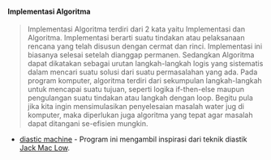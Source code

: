 #### Implementasi Algoritma
  >Implementasi Algoritma terdiri dari 2 kata yaitu Implementasi dan Algoritma. Implementasi berarti suatu tindakan atau pelaksanaan rencana yang telah disusun dengan cermat dan rinci. Implementasi ini biasanya selesai setelah dianggap permanen. Sedangkan Algoritma dapat dikatakan sebagai urutan langkah-langkah logis yang sistematis dalam mencari suatu solusi dari suatu permasalahan yang ada. Pada program komputer, algoritma terdiri dari sekumpulan langkah-langkah untuk mencapai suatu tujuan, seperti logika if-then-else maupun pengulangan suatu tindakan atau langkah dengan loop. Begitu pula jika kita ingin mensimulasikan penyelesaian masalah water jug di komputer, maka diperlukan juga algoritma yang tepat agar masalah dapat ditangani se-efisien mungkin.


* [diastic machine](./diastic-machine.py) - Program ini mengambil inspirasi dari teknik diastik [Jack Mac Low](https://en.m.wikipedia.org/wiki/Jackson_Mac_Low).

